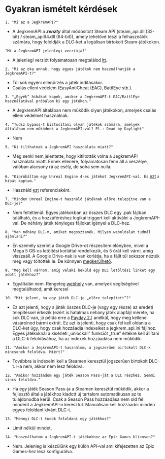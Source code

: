 # Gyakran ismételt kérdések

`1. "Mi az a JegkremAPI?"`
- A JegkremAPI a ***zenzty*** által módosított Steam API (steam_api.dll (32-bit) / steam_api64.dll (64-bit)), amely lehetővé teszi a felhasználók számára, hogy feloldják a DLC-ket a legálisan birtokolt Steam-játékokon.

`"Mi a JegkremAPI jelenlegi verziója?"`
- A jelenlegi verziót folyamatosan megtalálod [itt](https://github.com/palicz/jegkrem-api/blob/main/README.md).

`2. "Mi az oka annak, hogy egyes játékok nem használhatják a JegkremAPI-t?"`
- Túl sok egyéni ellenőrzés a játék indításakor.
- Csalás elleni védelem (EasyAntiCheat (EAC), BattlEye stb.).

`3. "„Egyéb” hibákat kapok, amikor a JegkremAPI-t EAC/BattlEye használatával próbálom ki egy játékon."`
- A JegkremAPI általában nem működik olyan játékokon, amelyek csalás elleni védelmet használnak.

`4. "Tudsz bypass-t biztosítani olyan játékok számára, amelyek általában nem működnek a JegkremAPI-val? Pl.: Dead by Daylight"`
- Nem

`5. "Ki tilthatnak a JegkremAPI használata miatt?"`
- Még senki nem jelentette, hogy kitiltották volna a JegkremAPI használata miatt. Ennek ellenére, folyamatosan fenn áll a veszélye, valóban alacsony rá az esély, de soha sem nulla.

`6. "Kipróbáltam egy Unreal Engine 4-es játékot JegkremAPI-val. És` [ezt](https://imgur.com/CXQsiAE) `a hibát kaptam."`
- Használd [ezt](https://imgur.com/a/DXAMvc3) referenciaként.

`7. "Minden Unreal Engine-t használó játéknak előre telepítve van a DLC-je?"`
- Nem feltétlenül. Egyes játékokban az összes DLC egy .pak fájlban található, és a hozzáféréshez logikai triggert kell aktiválni a JegkremAPI-val. De néhány játék tényleges fájlokat igényel a DLC-hez.

`8. "Van néhány DLC-m, amiket megosztanék. Milyen weboldalat tudnál ajánlani?"`
- Én személy szerint a Google Drive-ot részesítem előnyben, mivel a Mega 5 GB-os letöltési korláttal rendelkezik, és 5 órát kell várni, amíg visszaáll. A Google Drive-nak is van korlátja, ha a fájlt túl sokszor nézték meg vagy töltötték le. De könnyen [megkerülhető](https://www.youtube.com/watch?v=Qlt9QhXaWSM).

`9. "Meg kell várnom, amíg valaki beküld egy DLC letöltési linket egy adott játékhoz?"`
- Egyáltalán nem. Rengeteg [webhely](https://cs.rin.ru/forum/viewtopic.php?f=10&t=95461) van, amelyek segítségével megtalálhatod, amit keresel

`10. "Mit jelent, ha egy játék DLC-je „előre telepített”?"`
- Ez azt jelenti, hogy a játék összes DLC-je (vagy egy része) az eredeti telepítéssel érkezik (ezért is hatalmas néhány játék alapfájl mérete, ha sok DLC van, jó példa erre a [Payday 2.](https://steamdb.info/app/218620/depots/)) anélkül, hogy meg kellene vásárolnod bármi extrát. Ez azt is jelenti, hogy csak fel kell oldania a DLC-ket úgy, hogy csak hozzáadja indexeiket a jegkrem_api.ini fájlhoz. Egyes játékoknál a kísérleti „unlockall” funkciót „true” értékre kell állítani a DLC-k feloldásához, ha az indexek hozzáadása nem működik.

`11. "Amikor a JegkremAPI-t használom, a jogszerűen birtokolt DLC-k nincsenek feloldva. Miért?"`
- Továbbra is indexelni kell a Steamen keresztül jogszerűen birtokolt DLC-t. Ha nem, akkor nem lesz feloldva.

`12. "Amikor hozzáadom egy játék Season Pass-ját a DLC részhez. Semmi sincs feloldva."`
- Ha egy játék Season Pass-ja a Steamen keresztül működik, akkor a fejlesztő által a játékhoz kiadott új tartalom automatikusan az te tulajdonodba kerül. Csak a Season Pass hozzáadása nem old fel mindent a JegkremAPI-n keresztül. Manuálisan kell hozzáadni minden egyes feloldani kívánt DLC-t.

`13. "Mennyi DLC-t tudok feloldani egy játékhoz?"`
- Limit nélkül mindet.

`14. "Használhatom a JegkremAPI-t játékokhoz az Epic Games kliensen?"`
- Nem. Jelenleg is készülünk egy külön API-val ami kifejezetten az Epic Games-hez lesz konfigurálva.
